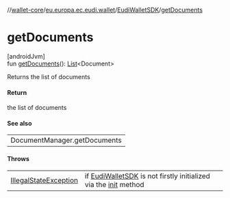 //[wallet-core](../../../index.md)/[eu.europa.ec.eudi.wallet](../index.md)/[EudiWalletSDK](index.md)/[getDocuments](get-documents.md)

# getDocuments

[androidJvm]\
fun [getDocuments](get-documents.md)(): [List](https://kotlinlang.org/api/latest/jvm/stdlib/kotlin.collections/-list/index.html)&lt;Document&gt;

Returns the list of documents

#### Return

the list of documents

#### See also

| |
|---|
| DocumentManager.getDocuments |

#### Throws

| | |
|---|---|
| [IllegalStateException](https://kotlinlang.org/api/latest/jvm/stdlib/kotlin/-illegal-state-exception/index.html) | if [EudiWalletSDK](index.md) is not firstly initialized via the [init](init.md) method |
